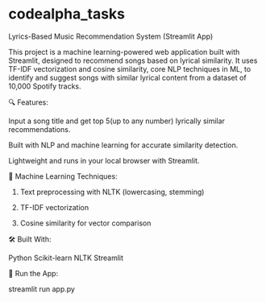 # codealpha_tasks
Lyrics-Based Music Recommendation System (Streamlit App)

This project is a machine learning-powered web application built with Streamlit, designed to recommend songs based on lyrical similarity. It uses TF-IDF vectorization and cosine similarity, core NLP techniques in ML, to identify and suggest songs with similar lyrical content from a dataset of 10,000 Spotify tracks.

🔍 Features:

Input a song title and get top 5(up to any number) lyrically similar recommendations.

Built with NLP and machine learning for accurate similarity detection.

Lightweight and runs in your local browser with Streamlit.

🧠 Machine Learning Techniques:

1. Text preprocessing with NLTK (lowercasing, stemming)

2. TF-IDF vectorization

3. Cosine similarity for vector comparison

🛠️ Built With:

Python
Scikit-learn
NLTK
Streamlit

🚀 Run the App:

streamlit run app.py
